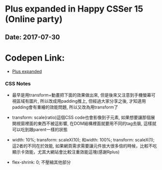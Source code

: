 # Plus expanded in Happy CSSer 15 (Online party)
## Date: 2017-07-30

# Codepen Link:
+ [Plus expanded](https://codepen.io/arcobalenoi27/pen/mMVMKb)



### CSS Notes
+ 最早是用transform+動畫把下面的效果做出來, 但是後來又注意到手機螢幕可視區域有圖片, 所以改成用padding推上, 但經過大家分享之後, 才知道用padding會有重繪的效能問題, 所以又改為用transform了

+ transform: scale(ratio)這個CSS code也會影像到子元素, 如果想要讓那個展開視窗裡面的東西不被這影響, 在DOM結構裡面就要用不同的tag去裝, 這樣就可以吃到跟parent一樣的狀態

+ width: 10%; transform: scaleX(10); 和width: 100%; transform: scaleX(1); 這2者的不同在於效能, 如果網頁需求需要讓元件放大很多倍的時候，比較不吃顯示卡效能，尤其大網站會比較注重效能這塊(感謝Rplus)

+ flex-shrink: 0; 不壓縮其他部分





